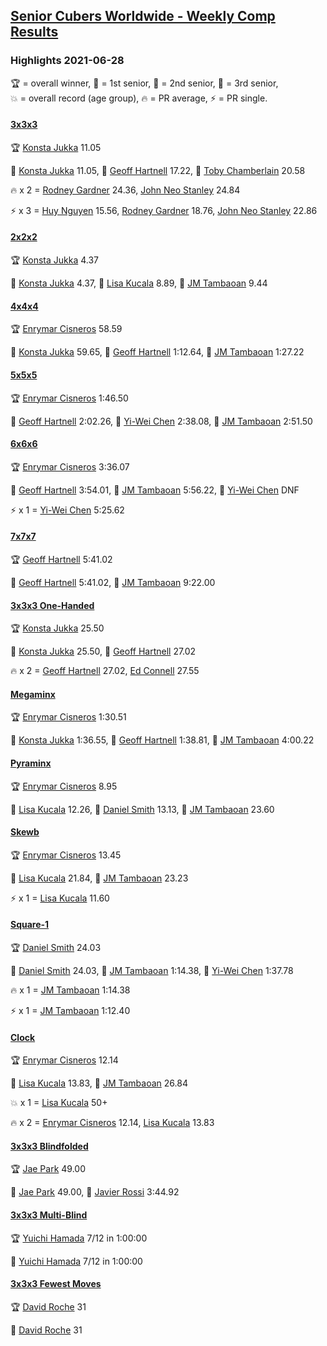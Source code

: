 <style>table {white-space: nowrap;}</style>
<link rel="stylesheet" type="text/css" href="/scw-comp/css/flags.css" />

## [Senior Cubers Worldwide - Weekly Comp Results](/scw-comp/results/)
### Highlights 2021-06-28

<span style="white-space: nowrap;">🏆 = overall winner</span>, <span style="white-space: nowrap;">🥇 = 1st senior</span>, <span style="white-space: nowrap;">🥈 = 2nd senior</span>, <span style="white-space: nowrap;">🥉 = 3rd senior</span>, <span style="white-space: nowrap;">💥 = overall record (age group)</span>, <span style="white-space: nowrap;">🔥 = PR average</span>, <span style="white-space: nowrap;">⚡ = PR single</span>.

#### [3x3x3](333.md)

<span style="white-space: nowrap;">🏆 [Konsta Jukka](../../persons/konsta_jukka/333.md) 11.05</span>

<span style="white-space: nowrap;">🥇 [Konsta Jukka](../../persons/konsta_jukka/333.md) 11.05</span>, <span style="white-space: nowrap;">🥈 [Geoff Hartnell](../../persons/geoff_hartnell/333.md) 17.22</span>, <span style="white-space: nowrap;">🥉 [Toby Chamberlain](../../persons/toby_chamberlain/333.md) 20.58</span>

🔥 x 2 = <span style="white-space: nowrap;">[Rodney Gardner](../../persons/rodney_gardner/333.md) 24.36</span>, <span style="white-space: nowrap;">[John Neo Stanley](../../persons/john_neo_stanley/333.md) 24.84</span>

⚡ x 3 = <span style="white-space: nowrap;">[Huy Nguyen](../../persons/huy_nguyen/333.md) 15.56</span>, <span style="white-space: nowrap;">[Rodney Gardner](../../persons/rodney_gardner/333.md) 18.76</span>, <span style="white-space: nowrap;">[John Neo Stanley](../../persons/john_neo_stanley/333.md) 22.86</span>

#### [2x2x2](222.md)

<span style="white-space: nowrap;">🏆 [Konsta Jukka](../../persons/konsta_jukka/222.md) 4.37</span>

<span style="white-space: nowrap;">🥇 [Konsta Jukka](../../persons/konsta_jukka/222.md) 4.37</span>, <span style="white-space: nowrap;">🥈 [Lisa Kucala](../../persons/lisa_kucala/222.md) 8.89</span>, <span style="white-space: nowrap;">🥉 [JM Tambaoan](../../persons/jm_tambaoan/222.md) 9.44</span>

#### [4x4x4](444.md)

<span style="white-space: nowrap;">🏆 [Enrymar Cisneros](../../persons/enrymar_cisneros/444.md) 58.59</span>

<span style="white-space: nowrap;">🥇 [Konsta Jukka](../../persons/konsta_jukka/444.md) 59.65</span>, <span style="white-space: nowrap;">🥈 [Geoff Hartnell](../../persons/geoff_hartnell/444.md) 1:12.64</span>, <span style="white-space: nowrap;">🥉 [JM Tambaoan](../../persons/jm_tambaoan/444.md) 1:27.22</span>

#### [5x5x5](555.md)

<span style="white-space: nowrap;">🏆 [Enrymar Cisneros](../../persons/enrymar_cisneros/555.md) 1:46.50</span>

<span style="white-space: nowrap;">🥇 [Geoff Hartnell](../../persons/geoff_hartnell/555.md) 2:02.26</span>, <span style="white-space: nowrap;">🥈 [Yi-Wei Chen](../../persons/yi_wei_chen/555.md) 2:38.08</span>, <span style="white-space: nowrap;">🥉 [JM Tambaoan](../../persons/jm_tambaoan/555.md) 2:51.50</span>

#### [6x6x6](666.md)

<span style="white-space: nowrap;">🏆 [Enrymar Cisneros](../../persons/enrymar_cisneros/666.md) 3:36.07</span>

<span style="white-space: nowrap;">🥇 [Geoff Hartnell](../../persons/geoff_hartnell/666.md) 3:54.01</span>, <span style="white-space: nowrap;">🥈 [JM Tambaoan](../../persons/jm_tambaoan/666.md) 5:56.22</span>, <span style="white-space: nowrap;">🥉 [Yi-Wei Chen](../../persons/yi_wei_chen/666.md) DNF</span>

⚡ x 1 = <span style="white-space: nowrap;">[Yi-Wei Chen](../../persons/yi_wei_chen/666.md) 5:25.62</span>

#### [7x7x7](777.md)

<span style="white-space: nowrap;">🏆 [Geoff Hartnell](../../persons/geoff_hartnell/777.md) 5:41.02</span>

<span style="white-space: nowrap;">🥇 [Geoff Hartnell](../../persons/geoff_hartnell/777.md) 5:41.02</span>, <span style="white-space: nowrap;">🥈 [JM Tambaoan](../../persons/jm_tambaoan/777.md) 9:22.00</span>

#### [3x3x3 One-Handed](333oh.md)

<span style="white-space: nowrap;">🏆 [Konsta Jukka](../../persons/konsta_jukka/333oh.md) 25.50</span>

<span style="white-space: nowrap;">🥇 [Konsta Jukka](../../persons/konsta_jukka/333oh.md) 25.50</span>, <span style="white-space: nowrap;">🥈 [Geoff Hartnell](../../persons/geoff_hartnell/333oh.md) 27.02</span>

🔥 x 2 = <span style="white-space: nowrap;">[Geoff Hartnell](../../persons/geoff_hartnell/333oh.md) 27.02</span>, <span style="white-space: nowrap;">[Ed Connell](../../persons/ed_connell/333oh.md) 27.55</span>

#### [Megaminx](minx.md)

<span style="white-space: nowrap;">🏆 [Enrymar Cisneros](../../persons/enrymar_cisneros/minx.md) 1:30.51</span>

<span style="white-space: nowrap;">🥇 [Konsta Jukka](../../persons/konsta_jukka/minx.md) 1:36.55</span>, <span style="white-space: nowrap;">🥈 [Geoff Hartnell](../../persons/geoff_hartnell/minx.md) 1:38.81</span>, <span style="white-space: nowrap;">🥉 [JM Tambaoan](../../persons/jm_tambaoan/minx.md) 4:00.22</span>

#### [Pyraminx](pyram.md)

<span style="white-space: nowrap;">🏆 [Enrymar Cisneros](../../persons/enrymar_cisneros/pyram.md) 8.95</span>

<span style="white-space: nowrap;">🥇 [Lisa Kucala](../../persons/lisa_kucala/pyram.md) 12.26</span>, <span style="white-space: nowrap;">🥈 [Daniel Smith](../../persons/daniel_smith/pyram.md) 13.13</span>, <span style="white-space: nowrap;">🥉 [JM Tambaoan](../../persons/jm_tambaoan/pyram.md) 23.60</span>

#### [Skewb](skewb.md)

<span style="white-space: nowrap;">🏆 [Enrymar Cisneros](../../persons/enrymar_cisneros/skewb.md) 13.45</span>

<span style="white-space: nowrap;">🥇 [Lisa Kucala](../../persons/lisa_kucala/skewb.md) 21.84</span>, <span style="white-space: nowrap;">🥈 [JM Tambaoan](../../persons/jm_tambaoan/skewb.md) 23.23</span>

⚡ x 1 = <span style="white-space: nowrap;">[Lisa Kucala](../../persons/lisa_kucala/skewb.md) 11.60</span>

#### [Square-1](sq1.md)

<span style="white-space: nowrap;">🏆 [Daniel Smith](../../persons/daniel_smith/sq1.md) 24.03</span>

<span style="white-space: nowrap;">🥇 [Daniel Smith](../../persons/daniel_smith/sq1.md) 24.03</span>, <span style="white-space: nowrap;">🥈 [JM Tambaoan](../../persons/jm_tambaoan/sq1.md) 1:14.38</span>, <span style="white-space: nowrap;">🥉 [Yi-Wei Chen](../../persons/yi_wei_chen/sq1.md) 1:37.78</span>

🔥 x 1 = <span style="white-space: nowrap;">[JM Tambaoan](../../persons/jm_tambaoan/sq1.md) 1:14.38</span>

⚡ x 1 = <span style="white-space: nowrap;">[JM Tambaoan](../../persons/jm_tambaoan/sq1.md) 1:12.40</span>

#### [Clock](clock.md)

<span style="white-space: nowrap;">🏆 [Enrymar Cisneros](../../persons/enrymar_cisneros/clock.md) 12.14</span>

<span style="white-space: nowrap;">🥇 [Lisa Kucala](../../persons/lisa_kucala/clock.md) 13.83</span>, <span style="white-space: nowrap;">🥈 [JM Tambaoan](../../persons/jm_tambaoan/clock.md) 26.84</span>

💥 x 1 = <span style="white-space: nowrap;">[Lisa Kucala](../../persons/lisa_kucala/clock.md) 50+</span>

🔥 x 2 = <span style="white-space: nowrap;">[Enrymar Cisneros](../../persons/enrymar_cisneros/clock.md) 12.14</span>, <span style="white-space: nowrap;">[Lisa Kucala](../../persons/lisa_kucala/clock.md) 13.83</span>

#### [3x3x3 Blindfolded](333bf.md)

<span style="white-space: nowrap;">🏆 [Jae Park](../../persons/jae_park/333bf.md) 49.00</span>

<span style="white-space: nowrap;">🥇 [Jae Park](../../persons/jae_park/333bf.md) 49.00</span>, <span style="white-space: nowrap;">🥈 [Javier Rossi](../../persons/javier_rossi/333bf.md) 3:44.92</span>

#### [3x3x3 Multi-Blind](333mbf.md)

<span style="white-space: nowrap;">🏆 [Yuichi Hamada](../../persons/yuichi_hamada/333mbf.md) 7/12 in 1:00:00</span>

<span style="white-space: nowrap;">🥇 [Yuichi Hamada](../../persons/yuichi_hamada/333mbf.md) 7/12 in 1:00:00</span>

#### [3x3x3 Fewest Moves](333fm.md)

<span style="white-space: nowrap;">🏆 [David Roche](../../persons/david_roche/333fm.md) 31</span>

<span style="white-space: nowrap;">🥇 [David Roche](../../persons/david_roche/333fm.md) 31</span>


<!-- Global site tag (gtag.js) - Google Analytics -->
<script async src="https://www.googletagmanager.com/gtag/js?id=UA-86348435-3"></script>
<script>window.dataLayer = window.dataLayer || []; function gtag() {dataLayer.push(arguments);} gtag('js', new Date()); gtag('config', 'UA-86348435-3');</script>
